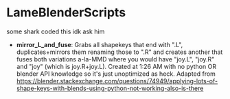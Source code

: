 # LameBlenderScripts
some shark coded this idk ask him

* **mirror_L_and_fuse**: Grabs all shapekeys that end with ".L", duplicates+mirrors them renaming those to ".R" and creates another that fuses both variations a-la-MMD where you would have "joy.L", "joy.R" and "joy" (which is joy.R+joy.L). Created at 1:26 AM with no python OR blender API knowledge so it's just unoptimized as heck. Adapted from https://blender.stackexchange.com/questions/74949/applying-lots-of-shape-keys-with-blends-using-python-not-working-also-is-there
